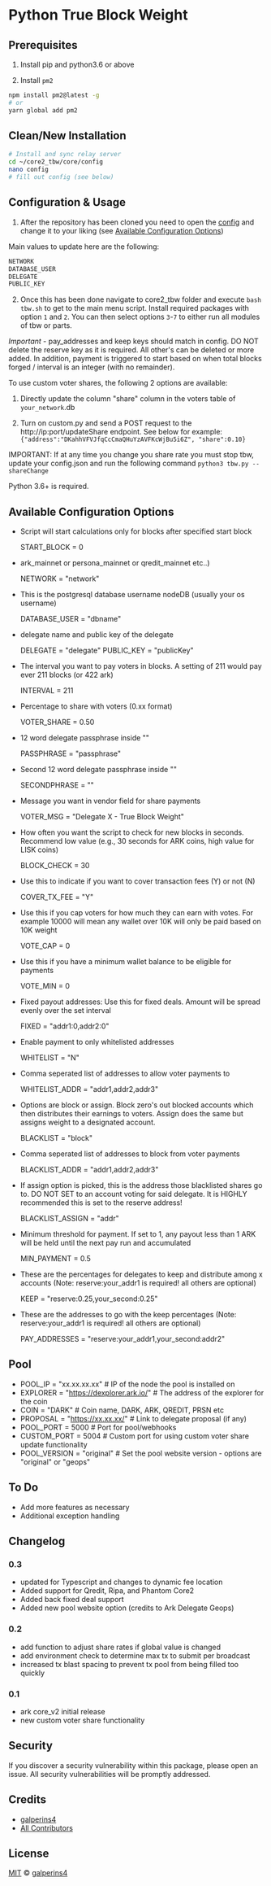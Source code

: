 # Python True Block Weight

## Prerequisites

1. Install pip and python3.6 or above

2. Install `pm2`

```bash
npm install pm2@latest -g
# or
yarn global add pm2
```

## Clean/New Installation

```sh
# Install and sync relay server
cd ~/core2_tbw/core/config
nano config
# fill out config (see below)
```

## Configuration & Usage

1. After the repository has been cloned you need to open the [config](./core/config/config) and change it to your liking (see [Available Configuration Options](#available-configuration-options))

Main values to update here are the following:

```txt
NETWORK
DATABASE_USER
DELEGATE
PUBLIC_KEY
```

2. Once this has been done navigate to core2_tbw folder and execute `bash tbw.sh` to get to the main menu script. Install required packages with option `1` and `2`. You can then select options `3`-`7` to either run all modules of tbw or parts.

_Important_ - pay_addresses and keep keys should match in config. DO NOT delete the reserve key as it is required. All other's can be deleted or more added. In addition, payment is triggered to start based on when total blocks forged / interval is an integer (with no remainder).

To use custom voter shares, the following 2 options are available:

1. Directly update the column "share" column in the voters table of `your_network`.db

2. Turn on custom.py and send a POST request to the http://ip:port/updateShare endpoint. See below for example: `{"address":"DKahhVFVJfqCcCmaQHuYzAVFKcWjBu5i6Z", "share":0.10}`

IMPORTANT: If at any time you change you share rate you must stop tbw, update your config.json and run the following command `python3 tbw.py --shareChange`

Python 3.6+ is required.

## Available Configuration Options

- Script will start calculations only for blocks after specified start block

    START_BLOCK = 0

- ark_mainnet or persona_mainnet or qredit_mainnet etc..)

    <!-- defined under ~/core/network -->
    NETWORK = "network"

- This is the postgresql database username nodeDB (usually your os username)

    DATABASE_USER = "dbname"

- delegate name and public key of the delegate

    DELEGATE = "delegate"
    PUBLIC_KEY = "publicKey"

- The interval you want to pay voters in blocks. A setting of 211 would pay ever 211 blocks (or 422 ark)

    INTERVAL = 211

- Percentage to share with voters (0.xx format)

    VOTER_SHARE = 0.50

- 12 word delegate passphrase inside ""

    PASSPHRASE = "passphrase"

- Second 12 word delegate passphrase inside ""

    SECONDPHRASE = ""

- Message you want in vendor field for share payments

    VOTER_MSG = "Delegate X - True Block Weight"  

- How often you want the script to check for new blocks in seconds. Recommend low value (e.g., 30 seconds for ARK coins, high value for LISK coins)

    BLOCK_CHECK = 30

- Use this to indicate if you want to cover transaction fees (Y) or not (N)

    COVER_TX_FEE = "Y"

- Use this if you cap voters for how much they can earn with votes. For example 10000 will mean any wallet over 10K will only be paid based on 10K weight

    VOTE_CAP = 0

- Use this if you have a minimum wallet balance to be eligible for payments

    VOTE_MIN = 0

- Fixed payout addresses: Use this for fixed deals. Amount will be spread evenly over the set interval

    FIXED = "addr1:0,addr2:0"

- Enable payment to only whitelisted addresses

    WHITELIST = "N"

- Comma seperated list of addresses to allow voter payments to

    WHITELIST_ADDR = "addr1,addr2,addr3"  

- Options are block or assign. Block zero's out blocked accounts which then distributes their earnings to voters. Assign does the same but assigns weight to a designated account.

    BLACKLIST = "block"

- Comma seperated list of addresses to block from voter payments

    BLACKLIST_ADDR = "addr1,addr2,addr3"

- If assign option is picked, this is the address those blacklisted shares go to. DO NOT SET to an account voting for said delegate. It is HIGHLY recommended this is set to the reserve address!

    BLACKLIST_ASSIGN = "addr"

- Minimum threshold for payment. If set to 1, any payout less than 1 ARK will be held until the next pay run and accumulated

    MIN_PAYMENT = 0.5

- These are the percentages for delegates to keep and distribute among x accounts (Note: reserve:your_addr1 is required! all others are optional)

    KEEP = "reserve:0.25,your_second:0.25"  

- These are the addresses to go with the keep percentages (Note: reserve:your_addr1 is required! all others are optional)

    PAY_ADDRESSES = "reserve:your_addr1,your_second:addr2"  

## Pool

- POOL_IP = "xx.xx.xx.xx"                  # IP of the node the pool is installed on
- EXPLORER = "https://dexplorer.ark.io/"   # The address of the explorer for the coin
- COIN = "DARK"                            # Coin name, DARK, ARK, QREDIT, PRSN etc
- PROPOSAL = "https://xx.xx.xx/"           # Link to delegate proposal (if any)
- POOL_PORT = 5000                         # Port for pool/webhooks
- CUSTOM_PORT = 5004                       # Custom port for using custom voter share update functionality
- POOL_VERSION = "original"                # Set the pool website version - options are "original" or "geops"

## To Do

- Add more features as necessary
- Additional exception handling

## Changelog

### 0.3
- updated for Typescript and changes to dynamic fee location
- Added support for Qredit, Ripa, and Phantom Core2
- Added back fixed deal support
- Added new pool website option (credits to Ark Delegate Geops)

### 0.2
- add function to adjust share rates if global value is changed
- add environment check to determine max tx to submit per broadcast
- increased tx blast spacing to prevent tx pool from being filled too quickly

### 0.1
- ark core_v2 initial release
- new custom voter share functionality

## Security

If you discover a security vulnerability within this package, please open an issue. All security vulnerabilities will be promptly addressed.

## Credits

- [galperins4](https://github.com/galperins4)
- [All Contributors](../../contributors)

## License

[MIT](LICENSE) © [galperins4](https://github.com/galperins4)
